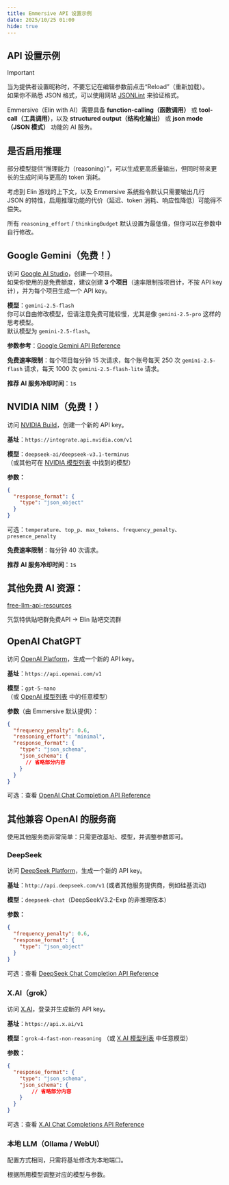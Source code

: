 ```yaml
---
title: Emmersive API 设置示例
date: 2025/10/25 01:00
hide: true
---
```


## API 设置示例

> [!Important]
> 当为提供者设置昵称时，不要忘记在编辑参数前点击“Reload”（重新加载）。  
> 如果你不熟悉 JSON 格式，可以使用网站 [JSONLint](https://jsonlint.com/) 来验证格式。

Emmersive（Elin with AI）需要具备 **function-calling（函数调用）** 或 **tool-call（工具调用）**，以及 **structured output（结构化输出）** 或 **json mode（JSON 模式）** 功能的 AI 服务。

## 是否启用推理

部分模型提供“推理能力（reasoning）”，可以生成更高质量输出，但同时带来更长的生成时间与更高的 token 消耗。

考虑到 Elin 游戏的上下文，以及 Emmersive 系统指令默认只需要输出几行 JSON 的特性，启用推理功能的代价（延迟、token 消耗、响应性降低）可能得不偿失。

所有 `reasoning_effort` / `thinkingBudget` 默认设置为最低值，但你可以在参数中自行修改。

## Google Gemini（免费！）

访问 [Google AI Studio](https://aistudio.google.com/projects)，创建一个项目。  
如果你使用的是免费额度，建议创建 **3 个项目**（速率限制按项目计，不按 API key 计），并为每个项目生成一个 API key。

**模型**：`gemini-2.5-flash`  
你可以自由修改模型，但请注意免费可能较慢，尤其是像 `gemini-2.5-pro` 这样的思考模型。  
默认模型为 `gemini-2.5-flash`。

**参数参考**：[Google Gemini API Reference](https://ai.google.dev/api/generate-content#request-body)

**免费速率限制**：每个项目每分钟 15 次请求，每个账号每天 250 次 `gemini-2.5-flash` 请求，每天 1000 次 `gemini-2.5-flash-lite` 请求。

**推荐 AI 服务冷却时间**：`1`s

## NVIDIA NIM（免费！）

访问 [NVIDIA Build](https://build.nvidia.com/settings/api-keys)，创建一个新的 API key。

**基址**：`https://integrate.api.nvidia.com/v1`<C prev />

**模型**：`deepseek-ai/deepseek-v3.1-terminus`<C prev />  
（或其他可在 [NVIDIA 模型列表](https://docs.api.nvidia.com/nim/reference/deepseek-ai-deepseek-v3_1-terminus) 中找到的模型）

**参数：**
```json
{
  "response_format": {
    "type": "json_object"
  }
}
```

可选：`temperature`、`top_p`、`max_tokens`、`frequency_penalty`、`presence_penalty`

**免费速率限制**：每分钟 40 次请求。

**推荐 AI 服务冷却时间**：`1`s

## 其他免费 AI 资源：

[free-llm-api-resources](https://github.com/cheahjs/free-llm-api-resources)

氕氙特供贴吧群免费API -> Elin 贴吧交流群

## OpenAI ChatGPT

访问 [OpenAI Platform](https://platform.openai.com/api-keys)，生成一个新的 API key。

**基址**：`https://api.openai.com/v1`<C prev />

**模型**：`gpt-5-nano`<C prev />  
（或 [OpenAI 模型列表](https://platform.openai.com/docs/pricing) 中的任意模型）

**参数**（由 Emmersive 默认提供）：
```json
{
  "frequency_penalty": 0.6,
  "reasoning_effort": "minimal",
  "response_format": {
    "type": "json_schema",
    "json_schema": {
      // 省略部分内容
    }
  }
}
```

可选：查看 [OpenAI Chat Completion API Reference](https://platform.openai.com/docs/api-reference/chat/create)

## 其他兼容 OpenAI 的服务商

使用其他服务商非常简单：只需更改基址、模型，并调整参数即可。

### DeepSeek

访问 [DeepSeek Platform](https://platform.deepseek.com/api_keys)，生成一个新的 API key。

**基址**：`http://api.deepseek.com/v1`<C prev /> (或者其他服务提供商，例如硅基流动)

**模型**：`deepseek-chat`<C prev />（DeepSeekV3.2-Exp 的非推理版本）

**参数：**
```json
{
  "frequency_penalty": 0.6,
  "response_format": {
    "type": "json_object"
  }
}
```

可选：查看 [DeepSeek Chat Completion API Reference](https://api-docs.deepseek.com/api/create-chat-completion)

### X.AI（grok）

访问 [X.AI](https://docs.x.ai/docs/models)，登录并生成新的 API key。

**基址**：`https://api.x.ai/v1`<C prev />

**模型**：`grok-4-fast-non-reasoning`<C prev />
（或 [X.AI 模型列表](https://docs.x.ai/docs/models) 中任意模型）

**参数：**

```json
{
  "response_format": {
    "type": "json_schema",
    "json_schema": {
        // 省略部分内容
    }
  }
}
```

可选：查看 [X.AI Chat Completions API Reference](https://docs.x.ai/docs/api-reference#chat-completions)

### 本地 LLM（Ollama / WebUI）

配置方式相同，只需将基址修改为本地端口。

根据所用模型调整对应的模型与参数。
